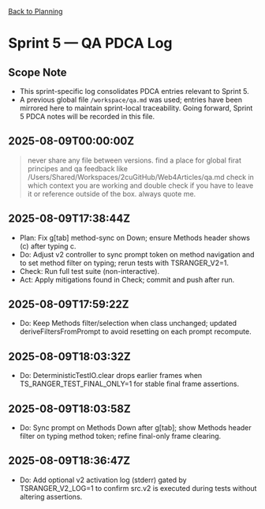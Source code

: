 [Back to Planning](./planning.md)

# Sprint 5 — QA PDCA Log

## Scope Note
- This sprint-specific log consolidates PDCA entries relevant to Sprint 5.
- A previous global file `/workspace/qa.md` was used; entries have been mirrored here to maintain sprint-local traceability. Going forward, Sprint 5 PDCA notes will be recorded in this file.

## 2025-08-09T00:00:00Z
> never share any file between versions. 
> find a place for global firat principes and qa feedback like /Users/Shared/Workspaces/2cuGitHub/Web4Articles/qa.md
> check in which context you are working and double check if you have to leave it or reference outside of the box. always quote me.

## 2025-08-09T17:38:44Z
- Plan: Fix g[tab] method-sync on Down; ensure Methods header shows (c) after typing c.
- Do: Adjust v2 controller to sync prompt token on method navigation and to set method filter on typing; rerun tests with TSRANGER_V2=1.
- Check: Run full test suite (non-interactive).
- Act: Apply mitigations found in Check; commit and push after run.

## 2025-08-09T17:59:22Z
- Do: Keep Methods filter/selection when class unchanged; updated deriveFiltersFromPrompt to avoid resetting on each prompt recompute.

## 2025-08-09T18:03:32Z
- Do: DeterministicTestIO.clear drops earlier frames when TS_RANGER_TEST_FINAL_ONLY=1 for stable final frame assertions.

## 2025-08-09T18:03:58Z
- Do: Sync prompt on Methods Down after g[tab]; show Methods header filter on typing method token; refine final-only frame clearing.

## 2025-08-09T18:36:47Z
- Do: Add optional v2 activation log (stderr) gated by TSRANGER_V2_LOG=1 to confirm src.v2 is executed during tests without altering assertions.
